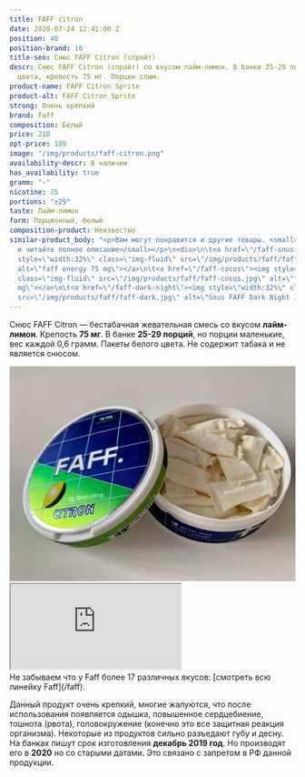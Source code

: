 ```yaml
---
title: FAFF citron
date: 2020-07-24 12:41:00 Z
position: 40
position-brand: 16
title-seo: Снюс FAFF Citron (спрайт)
descr: Снюс FAFF Citron (спрайт) со вкусом лайм-лимон. В банке 25-29 порций белого
  цвета, крепость 75 мг. Порции слим.
product-name: FAFF Citron Sprite
product-alt: FAFF Citron Sprite
strong: Очень крепкий
brand: Faff
composition: Белый
price: 210
opt-price: 189
image: "/img/products/faff-citron.png"
availability-descr: В наличии
has_availability: true
gramm: "-"
nicotine: 75
portions: "±29"
taste: Лайм-лимон
form: Порционный, белый
composition-product: Неизвестно
similar-product_body: "<p>Вам могут понравится и другие товары. <small>Жмите на картинки
  и читайте полное описание</small></p>\n<div>\n\t<a href=\"/faff-snus-energy\"><img
  style=\"width:32%\" class=\"img-fluid\" src=\"/img/products/faff/faff-redbull.jpg\"
  alt=\"faff energy 75 mg\"></a>\n\t<a href=\"/faff-cocos\"><img style=\"width:32%\"
  class=\"img-fluid\" src=\"/img/products/faff/faff-cocos.jpg\" alt=\"faff cocos 100
  mg\"></a>\n\t<a href=\"/faff-dark-night\"><img style=\"width:32%\" class=\"img-fluid\"
  src=\"/img/products/faff/faff-dark.jpg\" alt=\"Snus FAFF Dark Night 100 mg\"></a>\n</div>"
---
```


Снюс FAFF Citron — бестабачная жевательная смесь со вкусом <b>лайм-лимон</b>. Крепость <b>75 мг</b>. В банке <b>25-29 порций</b>, но порции маленькие, вес каждой 0,6 грамм. Пакеты белого цвета. Не содержит табака и не является снюсом.
<div class="mb-3">
<img class="img-fluid" src="/img/products/faff/open/citron.jpg" alt="Снюс faff citron 75 mg">
</div>
<div class="embed-responsive embed-responsive-16by9 mb-3">
  <iframe class="embed-responsive-item" src="https://www.youtube.com/embed/NTXkb_qVFpU" allowfullscreen></iframe>
</div>
Не забываем что у Faff более 17 различных вкусов: [смотреть всю линейку Faff](/faff).

Данный продукт очень крепкий, многие жалуются, что после использования появляется одышка, повышенное сердцебиение, тошнота (рвота), головокружение (конечно это все защитная реакция организма). Некоторые из продуктов сильно разъедают губу и десну.
На банках пишут срок изготовления **декабрь 2019 год**. Но производят его в **2020** но со старыми датами. Это связано с запретом в РФ данной продукции.